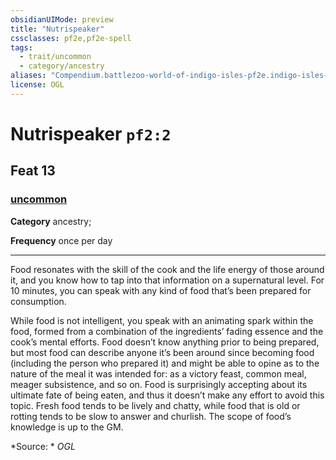 ```yaml
---
obsidianUIMode: preview
title: "Nutrispeaker"
cssclasses: pf2e,pf2e-spell
tags:
  - trait/uncommon
  - category/ancestry
aliases: "Compendium.battlezoo-world-of-indigo-isles-pf2e.indigo-isles-feats.Item.bawXPloZ1IH5y8SH"
license: OGL
---
```

# Nutrispeaker `pf2:2`
## Feat 13
### [uncommon](uncommon "Uncommon Rarity Trait")

**Category** ancestry; 




**Frequency** once per day

* * *

Food resonates with the skill of the cook and the life energy of those around it, and you know how to tap into that information on a supernatural level. For 10 minutes, you can speak with any kind of food that’s been prepared for consumption.

While food is not intelligent, you speak with an animating spark within the food, formed from a combination of the ingredients’ fading essence and the cook’s mental efforts. Food doesn’t know anything prior to being prepared, but most food can describe anyone it’s been around since becoming food (including the person who prepared it) and might be able to opine as to the nature of the meal it was intended for: as a victory feast, common meal, meager subsistence, and so on. Food is surprisingly accepting about its ultimate fate of being eaten, and thus it doesn’t make any effort to avoid this topic. Fresh food tends to be lively and chatty, while food that is old or rotting tends to be slow to answer and churlish. The scope of food’s knowledge is up to the GM.

*Source: *
*OGL*